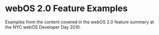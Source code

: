# webOS 2.0 Feature Examples
Examples from the content covered in the webOS 2.0 feature summary at the NYC webOS Developer Day 2010.

